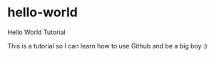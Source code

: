 # hello-world
Hello World Tutorial

This is a tutorial so I can learn how to use Github and be a big boy :)
